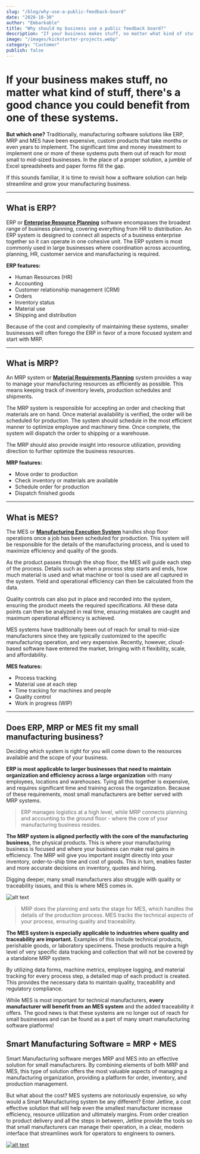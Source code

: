 ```yaml
---
slug: "/blog/why-use-a-public-feedback-board"
date: "2020-10-30"
author: "Embarkable"
title: "Why should my business use a public feedback board?"
description: "If your business makes stuff, no matter what kind of stuff, your business can benefit from a public feedback board."
image: "/images/kickstarter-projects.webp"
category: "Customer"
publish: false
---
```



# If your business makes stuff, no matter what kind of stuff, there's a good chance you could benefit from one of these systems.

**But which one?**  Traditionally, manufacturing software solutions like ERP, MRP and MES have been expensive, custom products that take months or even years to implement.  The significant time and money investment to implement one or more of these systems puts them out of reach for most small to mid-sized businesses.  In the place of a proper solution, a jumble of Excel spreadsheets and paper forms fill the gap.

If this sounds familiar, it is time to revisit how a software solution can help streamline and grow your manufacturing business.

***

## What is ERP?

ERP or <a href="https://en.wikipedia.org/wiki/Enterprise_resource_planning" target="_blank">**Enterprise Resource Planning**</a> software encompasses the broadest range of business planning, covering everything from HR to distribution. An ERP system is designed to connect all aspects of a business enterprise together so it can operate in one cohesive unit. The ERP system is most commonly used in large businesses where coordination across accounting, planning, HR, customer service and manufacturing is required. 

**ERP features:**

- Human Resources (HR)
- Accounting
- Customer relationship management (CRM)
- Orders
- Inventory status
- Material use
- Shipping and distribution

Because of the cost and complexity of maintaining these systems, smaller businesses will often forego the ERP in favor of a more focused system and start with MRP.

***

## What is MRP?

An MRP system or <a href="https://en.wikipedia.org/wiki/Material_requirements_planning" target="_blank">**Material Requirements Planning**</a> system provides a way to manage your manufacturing resources as efficiently as possible. This means keeping track of inventory levels, production schedules and shipments.

The MRP system is responsible for accepting an order and checking that materials are on hand.  Once material availability is verified, the order will be scheduled for production.  The system should schedule in the most efficient manner to optimize employee and machinery time.  Once complete, the system will dispatch the order to shipping or a warehouse.

The MRP should also provide insight into resource utilization, providing direction to further optimize the business resources.

**MRP features:**

- Move order to production
- Check inventory or materials are available
- Schedule order for production
- Dispatch finished goods

***

## What is MES?

The MES or <a href="https://en.wikipedia.org/wiki/Manufacturing_execution_system" target="_blank">**Manufacturing Execution System**</a> handles shop floor operations once a job has been scheduled for production.  This system will be responsible for the details of the manufacturing process, and is used to maximize efficiency and quality of the goods.

As the product passes through the shop floor, the MES will guide each step of the process. Details such as when a process step starts and ends, how much material is used and what machine or tool is used are all captured in the system.  Yield and operational efficiency can then be calculated from the data.

Quality controls can also put in place and recorded into the system, ensuring the product meets the required specifications. All these data points can then be analyzed in real time, ensuring mistakes are caught and maximum operational efficiency is achieved.

MES systems have traditionally been out of reach for small to mid-size manufacturers since they are typically customized to the specific manufacturing operation, and very expensive. Recently, however, cloud-based software have entered the market, bringing with it flexibility, scale, and affordability.

**MES features:**

- Process tracking
- Material use at each step
- Time tracking for machines and people
- Quality control
- Work in progress (WIP)

***

## Does ERP, MRP or MES fit my small manufacturing business?

Deciding which system is right for you will come down to the resources available and the scope of your business.

**ERP is most applicable to larger businesses that need to maintain organization and efficiency across a large organization** with many employees, locations and warehouses.  Tying all this together is expensive, and requires significant time and training across the organization.  Because of these requirements, most small manufacturers are better served with MRP systems.  

>ERP manages logistics at a high level, while MRP connects planning and accounting to the ground floor - where the core of your manufacturing business resides.

**The MRP system is aligned perfectly with the core of the manufacturing business,** the physical products.  This is where your manufacturing business is focused and where your business can make real gains in efficiency.  The MRP will give you important insight directly into your inventory, order-to-ship time and cost of goods.  This in turn, enables faster and more accurate decisions on inventory, quotes and hiring.  

Digging deeper, many small manufacturers also struggle with quality or traceability issues, and this is where MES comes in.

![alt text](/images/ERP-MRP-MES_Table.png "ERP, MRP, MES comparison")

>MRP does the planning and sets the stage for MES, which handles the details of the production process. MES tracks the technical aspects of your process, ensuring quality and traceability.

**The MES system is especially applicable to industries where quality and traceability are important.**  Examples of this include technical products, perishable goods, or laboratory specimens.  These products require a high level of very specific data tracking and collection that will not be covered by a standalone MRP system.

By utilizing data forms, machine metrics, employee logging, and material tracking for every process step, a detailed map of each product is created. This provides the necessary data to maintain quality, traceability and regulatory compliance.

While MES is most important for technical manufacturers, **every manufacturer will benefit from an MES system** and the added traceability it offers.  The good news is that these systems are no longer out of reach for small businesses and can be found as a part of many smart manufacturing software platforms!

## Smart Manufacturing Software = MRP + MES

Smart Manufacturing software merges MRP and MES into an effective solution for small manufacturers. By combining elements of both MRP and MES, this type of solution offers the most valuable aspects of managing a manufacturing organization, providing a platform for order, inventory, and production management.

But what about the cost?  MES systems are notoriously expensive, so why would a Smart Manufacturing system be any different? Enter Jetline, a cost effective solution that will help even the smallest manufacturer increase efficiency, resource utilization and ultimately margins. From order creation to product delivery and all the steps in between, Jetline provide the tools so that small manufacturers can manage their operation, in a clear, modern interface that streamlines work for operators to engineers to owners.

<a href="https://jetline.io" target="_blank">![alt text](/images/Jetline_banner_advanced-process.jpg "Jetline.io MRP+MES Smart Manufacturing software")</a>